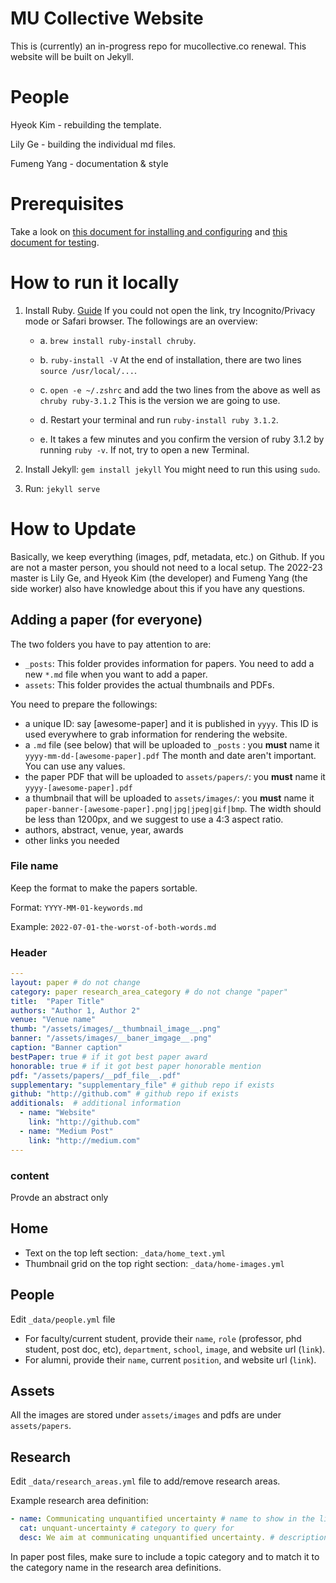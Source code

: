 # MU Collective Website

This is (currently) an in-progress repo for mucollective.co renewal. This website will be built on Jekyll.

# People

Hyeok Kim - rebuilding the template.

Lily Ge - building the individual md files.

Fumeng Yang - documentation & style

# Prerequisites

Take a look on [this document for installing and configuring](https://docs.github.com/en/pages/setting-up-a-github-pages-site-with-jekyll) and [this document for testing](https://docs.github.com/en/pages/setting-up-a-github-pages-site-with-jekyll/testing-your-github-pages-site-locally-with-jekyll).

# How to run it locally

1. Install Ruby. [Guide](https://mac.install.guide/ruby/12.html) If you could not open the link, try Incognito/Privacy mode or Safari browser. The followings are an overview: 

   * a. `brew install ruby-install chruby`. 
   
   * b. `ruby-install -V` At the end of installation, there are two lines `source /usr/local/...`.  
   
   * c. `open -e ~/.zshrc` and add the two lines from the above as well as `chruby ruby-3.1.2`  This is the version we are going to use.  
   
   * d. Restart your terminal and run `ruby-install ruby 3.1.2`. 
   
   * e. It takes a few minutes and you confirm the version of ruby 3.1.2 by running `ruby -v`. If not, try to open a new Terminal. 
 
2.  Install Jekyll: `gem install jekyll` You might need to run this using `sudo`.

3.  Run: `jekyll serve`

# How to Update

Basically, we keep everything (images, pdf, metadata, etc.) on Github. If you are not a master person, you should not need to a local setup. The 2022-23 master is Lily Ge, and Hyeok Kim (the developer) and Fumeng Yang (the side worker) also have knowledge about this if you have any questions. 


## Adding a paper (for everyone)

The two folders you have to pay attention to are: 
* `_posts`: This folder provides information for papers. You need to add a new `*.md` file when you want to add a paper. 
*  `assets`: This folder provides the actual thumbnails and PDFs. 

You need to prepare the followings: 
* a unique ID: say [awesome-paper] and it is published in `yyyy`. This ID is used everywhere to grab information for rendering the website. 
* a `.md` file (see below) that will be uploaded to `_posts` : you __must__ name it `yyyy-mm-dd-[awesome-paper].pdf` The month and date aren't important. You can use any values.  
* the paper PDF that will be uploaded to `assets/papers/`: you __must__ name it `yyyy-[awesome-paper].pdf`
* a thumbnail that will be uploaded to `assets/images/`: you __must__ name it `paper-banner-[awesome-paper].png|jpg|jpeg|gif|bmp`. The width should be less than 1200px, and we suggest to use a 4:3 aspect ratio.
* authors, abstract, venue, year, awards
* other links you needed

### File name

Keep the format to make the papers sortable.

Format: `YYYY-MM-01-keywords.md`

Example: `2022-07-01-the-worst-of-both-words.md`

### Header

```yml
---
layout: paper # do not change
category: paper research_area_category # do not change "paper"
title:  "Paper Title"
authors: "Author 1, Author 2"
venue: "Venue name"
thumb: "/assets/images/__thumbnail_image__.png"
banner: "/assets/images/__baner_imgage__.png"
caption: "Banner caption"
bestPaper: true # if it got best paper award
honorable: true # if it got best paper honorable mention
pdf: "/assets/papers/__pdf_file__.pdf"
supplementary: "supplementary_file" # github repo if exists
github: "http://github.com" # github repo if exists
additionals:  # additional information
  - name: "Website"
    link: "http://github.com"
  - name: "Medium Post"
    link: "http://medium.com"
---
```

### content

Provde an abstract only


## Home

- Text on the top left section: `_data/home_text.yml`
- Thumbnail grid on the top right section: `_data/home-images.yml`


## People

Edit `_data/people.yml` file

- For faculty/current student, provide their `name`, `role` (professor, phd student, post doc, etc), `department`, `school`, `image`, and website url (`link`).
- For alumni, provide their `name`, current `position`, and website url (`link`).

## Assets

All the images are stored under `assets/images` and pdfs are under `assets/papers`.

## Research

Edit `_data/research_areas.yml` file to add/remove research areas.

Example research area definition:

```yaml
- name: Communicating unquantified uncertainty # name to show in the list
  cat: unquant-uncertainty # category to query for
  desc: We aim at communicating unquantified uncertainty. # description
```

In paper post files, make sure to include a topic category and to match it to the category name in the research area definitions.
